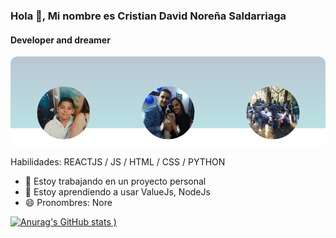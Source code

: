 ### Hola 👋, Mi nombre es Cristian David Noreña Saldarriaga
#### Developer and dreamer
![Developer and dreamer](https://github.com/CristianNorga/CristianNorga/blob/main/portadaHDV.png)

Habilidades: REACTJS / JS / HTML / CSS / PYTHON

- 🔭 Estoy trabajando en un proyecto personal 
- 🌱 Estoy aprendiendo a usar ValueJs, NodeJs 
- 😄 Pronombres: Nore 


[![Anurag's GitHub stats](https://github-readme-stats.vercel.app/api?username=CristianNorga&show_icons=true&theme=radical)
)](https://github.com/anuraghazra/github-readme-stats)
